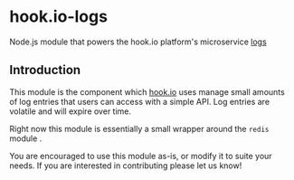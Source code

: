 # hook.io-logs

Node.js module that powers the hook.io platform's microservice [logs](https://hook.io/logs)

## Introduction

This module is the component which [hook.io](http://hook.io) uses manage small amounts of log entries that users can access with a simple API. Log entries are volatile and will expire over time.

Right now this module is essentially a small wrapper around the `redis` module .

You are encouraged to use this module as-is, or modify it to suite your needs. If you are interested in contributing please let us know!
